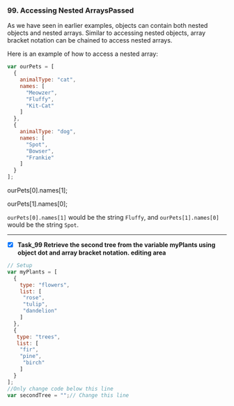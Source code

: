 ### 99. Accessing Nested ArraysPassed
As we have seen in earlier examples, objects can contain both nested objects and nested arrays. Similar to accessing nested objects, array bracket notation can be chained to access nested arrays.

Here is an example of how to access a nested array:
```js
var ourPets = [
  {
    animalType: "cat",
    names: [
      "Meowzer",
      "Fluffy",
      "Kit-Cat"
    ]
  },
  {
    animalType: "dog",
    names: [
      "Spot",
      "Bowser",
      "Frankie"
    ]
  }
];
```
ourPets[0].names[1]; 

ourPets[1].names[0];

`ourPets[0].names[1]` would be the string `Fluffy`, and `ourPets[1].names[0]` would be the string `Spot`.
**********************************
- [x] **Task_99 Retrieve the second tree from the variable myPlants using object dot and array bracket notation.
editing area**
```js
// Setup
var myPlants = [
  {
    type: "flowers",
    list: [
     "rose",
     "tulip",
     "dandelion"
    ]
  },
  {
   type: "trees",
   list: [
    "fir",
    "pine",
     "birch"
    ]
  }
];
//Only change code below this line
var secondTree = "";// Change this line
```